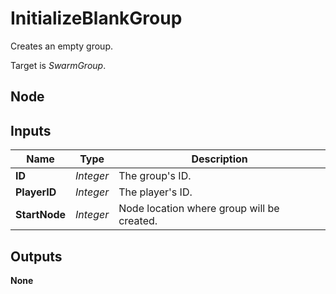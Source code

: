 # InitializeBlankGroup
Creates an empty group.  

Target is *SwarmGroup*.  

## Node

## Inputs
|Name           |Type       |Description                                |
|---------------|-----------|-------------------------------------------|
|**ID**         |*Integer*  |The group's ID.                            |
|**PlayerID**   |*Integer*  |The player's ID.                           |
|**StartNode**  |*Integer*  |Node location where group will be created. |

## Outputs
**None**